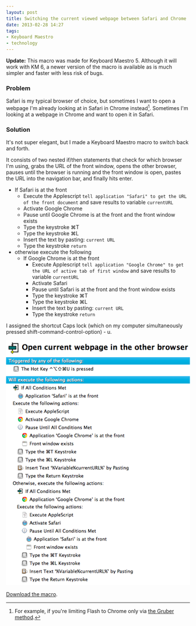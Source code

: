 ```yaml
---
layout: post
title: Switching the current viewed webpage between Safari and Chrome
date: 2013-02-28 14:27  
tags: 
- Keyboard Maestro
- technology
---
```


**Update:** This macro was made for Keyboard Maestro 5. Although it will work with KM 6, a newer version of the macro is available as is much simpler and faster with less risk of bugs.

### Problem ###

Safari is my typical browser of choice, but sometimes I want to open a webpage I'm already looking at in Safari in Chrome instead[^20130228142554]. Sometimes I'm looking at a webpage in Chrome and want to open it in Safari. 

### Solution ###

It's not super elegant, but I made a Keyboard Maestro macro to switch back and forth. 

It consists of two nested if/then statements that check for which browser I'm using, grabs the URL of the front window, opens the other browser, pauses until the browser is running and the front window is open, pastes the URL into the navigation bar, and finally hits enter.

- If Safari is at the front
	- Execute the Applescript `tell application "Safari" to get the URL of the front document` and save results to variable `currentURL`
	- Activate Google Chrome
	- Pause until Google Chrome is at the front and the front window exists
	- Type the keystroke ⌘T
	- Type the keystroke ⌘L
	- Insert the text by pasting: `current URL`
	- Type the keystroke `return`
- otherwise execute the following
	- If Google Chrome is at the front
		- Execute Applescript `tell application "Google Chrome" to get the URL of active tab of first window` and save results to variable `currentURL`
		- Activate Safari
		- Pause until Safari is at the front and the front window exists
		- Type the keystroke ⌘T
		- Type the keystroke ⌘L
		- Insert the text by pasting: `current URL`
		- Type the keystroke `return`

I assigned the shortcut Caps lock (which on my computer simultaneously pressed shift-command-control-option) - u. 

[![](/images/open_current_webpage_in_other_browser.png)](/images/open_current_webpage_in_other_browser.png) 

[Download the macro](/images/Open_current_webpage_in_the_other_browser.kmmacros).

[^20130228142554]: For example, if you're limiting Flash to Chrome only via [the Gruber method](http://daringfireball.net/2010/11/flash_free_and_cheating_with_google_chrome).